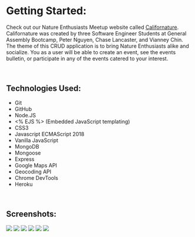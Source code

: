 <h1>Getting Started:</h1>
<p>Check out our Nature Enthusiasts Meetup website called <a href="http://californature.herokuapp.com/">Californature</a>. Californature was created by three Software Engineer Students at General Assembly Bootcamp, Peter Nguyen, Chase Lancaster, and Vianney Chin. The theme of this CRUD application is to bring Nature Enthusiasts alike and socialize. You as a user will be able to create an event, see the events bulletin, or participate in any of the events catered to your interest.
</p>
<br>

<h2>Technologies Used:</h2>
<ul>
  <li>Git</li>
  <li>GitHub</li>
  <li>Node.JS</li>
  <li><% EJS %> (Embedded JavaScript templating)</li>
  <li>CSS3</li>
  <li>Javascript ECMAScript 2018</li>
  <li>Vanilla JavaScript</li>
  <li>MongoDB</li>
  <li>Mongoose</li>
  <li>Express</li>
  <li>Google Maps API</li>
  <li>Geocoding API</li>
  <li>Chrome DevTools</li>
  <li>Heroku</li>
</ul>
<br>
<h2>Screenshots:</h2>
<img src="https://i.imgur.com/bhqzDTf.png">
<img src="https://i.imgur.com/Gsk42pP.png">
<img src="https://i.imgur.com/5QufW1H.png">
<img src="https://i.imgur.com/ZqSML8i.jpg">
<img src="https://i.imgur.com/qJx8MKR.jpg">
<img src="https://i.imgur.com/e45glY7.jpg">
